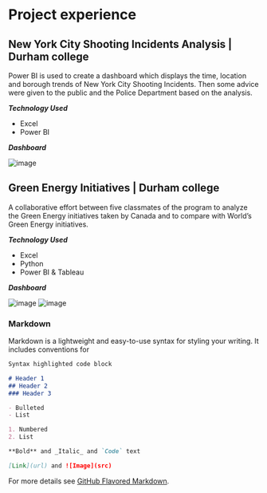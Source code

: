 # Project experience
## New York City Shooting Incidents Analysis | Durham college 

Power BI is used to create a dashboard which displays the time, location and borough trends of New York City Shooting Incidents. Then some advice were given to the public and the Police Department based on the analysis.

**_Technology Used_**
- Excel
- Power BI

**_Dashboard_**

![image](https://user-images.githubusercontent.com/87041402/126900287-13937881-f890-4f7f-ad56-eecc6ded41e9.png)

## Green Energy Initiatives | Durham college 

A collaborative effort between five classmates of the program to analyze the Green Energy initiatives taken by Canada and to compare with World’s Green Energy initiatives.

**_Technology Used_**
- Excel
- Python
- Power BI & Tableau

**_Dashboard_**

![image](https://user-images.githubusercontent.com/87041402/126900729-d8a70181-7d57-4043-849e-2480013e2c76.png)
![image](https://user-images.githubusercontent.com/87041402/126900746-593dc32e-74e3-4043-9d91-12d0003b89d1.png)

### Markdown

Markdown is a lightweight and easy-to-use syntax for styling your writing. It includes conventions for
```markdown 
Syntax highlighted code block

# Header 1
## Header 2
### Header 3

- Bulleted
- List

1. Numbered
2. List

**Bold** and _Italic_ and `Code` text

[Link](url) and ![Image](src)
```

For more details see [GitHub Flavored Markdown](https://guides.github.com/features/mastering-markdown/).

